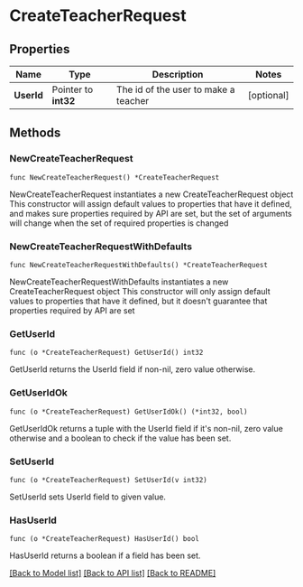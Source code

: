 # CreateTeacherRequest

## Properties

Name | Type | Description | Notes
------------ | ------------- | ------------- | -------------
**UserId** | Pointer to **int32** | The id of the user to make a teacher | [optional] 

## Methods

### NewCreateTeacherRequest

`func NewCreateTeacherRequest() *CreateTeacherRequest`

NewCreateTeacherRequest instantiates a new CreateTeacherRequest object
This constructor will assign default values to properties that have it defined,
and makes sure properties required by API are set, but the set of arguments
will change when the set of required properties is changed

### NewCreateTeacherRequestWithDefaults

`func NewCreateTeacherRequestWithDefaults() *CreateTeacherRequest`

NewCreateTeacherRequestWithDefaults instantiates a new CreateTeacherRequest object
This constructor will only assign default values to properties that have it defined,
but it doesn't guarantee that properties required by API are set

### GetUserId

`func (o *CreateTeacherRequest) GetUserId() int32`

GetUserId returns the UserId field if non-nil, zero value otherwise.

### GetUserIdOk

`func (o *CreateTeacherRequest) GetUserIdOk() (*int32, bool)`

GetUserIdOk returns a tuple with the UserId field if it's non-nil, zero value otherwise
and a boolean to check if the value has been set.

### SetUserId

`func (o *CreateTeacherRequest) SetUserId(v int32)`

SetUserId sets UserId field to given value.

### HasUserId

`func (o *CreateTeacherRequest) HasUserId() bool`

HasUserId returns a boolean if a field has been set.


[[Back to Model list]](../README.md#documentation-for-models) [[Back to API list]](../README.md#documentation-for-api-endpoints) [[Back to README]](../README.md)



